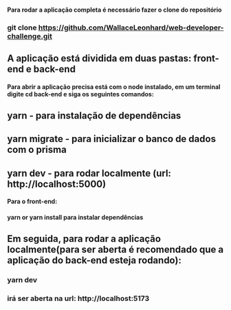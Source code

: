 #### Para rodar a aplicação completa é necessário fazer o clone do repositório

### git clone https://github.com/WallaceLeonhard/web-developer-challenge.git

## A aplicação está dividida em duas pastas: front-end e back-end

#### Para abrir a aplicação precisa está com o node instalado, em um terminal digite cd back-end e siga os seguintes comandos:

## yarn - para instalação de dependências

## yarn migrate - para inicializar o banco de dados com o prisma

## yarn dev - para rodar localmente (url: http://localhost:5000)

#### Para o front-end:

#### yarn or yarn install para instalar dependências

## Em seguida, para rodar a aplicação localmente(para ser aberta é recomendado que a aplicação do back-end esteja rodando):

### yarn dev

### irá ser aberta na url: http://localhost:5173
